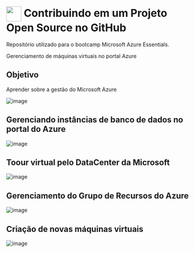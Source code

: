 <h1>
    <a href="https://www.dio.me/">
     <img align="center" width="40px" src="https://hermes.digitalinnovation.one/assets/diome/logo-minimized.png"></a>
    <span> Contribuindo em um Projeto Open Source no GitHub</span>
</h1>

Repositório utilizado para o bootcamp  Microsoft Azure Essentials.

Gerenciamento de máquinas virtuais no portal Azure

## Objetivo
Aprender sobre a gestão do Microsoft Azure

![image](https://github.com/user-attachments/assets/eab29d1a-fd4a-4d3d-8177-d1b16d5e5a25)

## Gerenciando instâncias de banco de dados no portal do Azure

![image](https://github.com/user-attachments/assets/1a26f6cc-c119-46a2-b616-9fc9ae031493)

## Toour virtual pelo DataCenter da Microsoft

![image](https://github.com/user-attachments/assets/2ce35c49-020b-495b-91b3-618e16c8c6d9)

## Gerenciamento do Grupo de Recursos do Azure

![image](https://github.com/user-attachments/assets/93a16ebf-209b-4e9b-920f-463aec4b4c17)

## Criação de novas máquinas virtuais

![image](https://github.com/user-attachments/assets/a538bb77-7518-4278-821b-87aec7dc8cc2)
